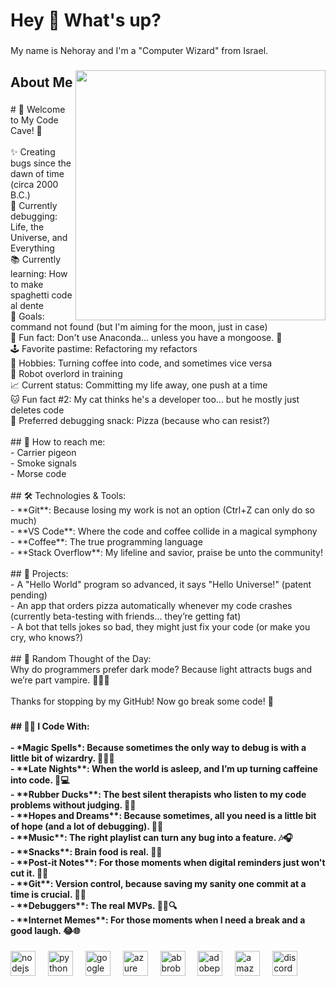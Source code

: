 <h1 align="left">Hey 👋 What's up?</h1>

###

<p align="left">My name is Nehoray and I'm a "Computer Wizard" from Israel.</p>

###

<img align="right" height="400" src="ADD_GIF_URL_HERE_POST"  />

###

<h2 align="left">About Me</h2>

###

<p align="left">
  # 👾 Welcome to My Code Cave! 👾<br><br>
  ✨ Creating bugs since the dawn of time (circa 2000 B.C.)<br>
  🔧 Currently debugging: Life, the Universe, and Everything<br>
  📚 Currently learning: How to make spaghetti code al dente<br>
  🎯 Goals: command not found (but I'm aiming for the moon, just in case)<br>
  🎲 Fun fact: Don't use Anaconda... unless you have a mongoose. 🐍<br>
  🕹️ Favorite pastime: Refactoring my refactors<br>
  🎨 Hobbies: Turning coffee into code, and sometimes vice versa<br>
  🤖 Robot overlord in training<br>
  📈 Current status: Committing my life away, one push at a time<br>
  🐱 Fun fact #2: My cat thinks he's a developer too... but he mostly just deletes code<br>
  🍕 Preferred debugging snack: Pizza (because who can resist?)<br><br>
  ## 💬 How to reach me:<br>
  - Carrier pigeon<br>
  - Smoke signals<br>
  - Morse code<br><br>
  ## 🛠️ Technologies & Tools:<br>
  - **Git**: Because losing my work is not an option (Ctrl+Z can only do so much)<br>
  - **VS Code**: Where the code and coffee collide in a magical symphony<br>
  - **Coffee**: The true programming language<br>
  - **Stack Overflow**: My lifeline and savior, praise be unto the community!<br><br>
  ## 🚀 Projects:<br>
  - A "Hello World" program so advanced, it says "Hello Universe!" (patent pending)<br>
  - An app that orders pizza automatically whenever my code crashes (currently beta-testing with friends... they’re getting fat)<br>
  - A bot that tells jokes so bad, they might just fix your code (or make you cry, who knows?)<br><br>
  ## 🤖 Random Thought of the Day:<br>
  Why do programmers prefer dark mode? Because light attracts bugs and we’re part vampire. 🧛‍♂️🌚<br><br>
  Thanks for stopping by my GitHub! Now go break some code! 🐛
</p>

###

<h4 align="left">
  ## 🧙‍♂️ I Code With:<br><br>
  - *Magic Spells*: Because sometimes the only way to debug is with a little bit of wizardry. 🧙‍♂️✨<br>
  - **Late Nights**: When the world is asleep, and I’m up turning caffeine into code. 🌙💻<br>
  - **Rubber Ducks**: The best silent therapists who listen to my code problems without judging. 🦆💬<br>
  - **Hopes and Dreams**: Because sometimes, all you need is a little bit of hope (and a lot of debugging). 💫🔧<br>
  - **Music**: The right playlist can turn any bug into a feature. 🎶🎧<br>
  - **Snacks**: Brain food is real. 🍫🍪<br>
  - **Post-it Notes**: For those moments when digital reminders just won't cut it. 📝🌈<br>
  - **Git**: Version control, because saving my sanity one commit at a time is crucial. 🌳😂<br>
  - **Debuggers**: The real MVPs. 🕵️‍♂️🔍<br>
  - **Internet Memes**: For those moments when I need a break and a good laugh. 😂🌐
</h4>

###


<div align="left">
  <img src="https://cdn.jsdelivr.net/gh/devicons/devicon/icons/nodejs/nodejs-original.svg" height="40" alt="nodejs logo"  />
  <img width="12" />
  <img src="https://cdn.jsdelivr.net/gh/devicons/devicon/icons/python/python-original.svg" height="40" alt="python logo"  />
  <img width="12" />
  <img src="https://skillicons.dev/icons?i=gcp" height="40" alt="googlecloud logo"  />
  <img width="12" />
  <img src="https://skillicons.dev/icons?i=azure" height="40" alt="azure logo"  />
  <img width="12" />
  <img src="https://skillicons.dev/icons?i=bots" height="40" alt="abbrobotstudio logo"  />
  <img width="12" />
  <img src="https://skillicons.dev/icons?i=ps" height="40" alt="adobephotoshop logo"  />
  <img width="12" />
  <img src="https://skillicons.dev/icons?i=aws" height="40" alt="amazonwebservices logo"  />
  <img width="12" />
  <img src="https://skillicons.dev/icons?i=discord" height="40" alt="discord logo"  />
</div>

###
